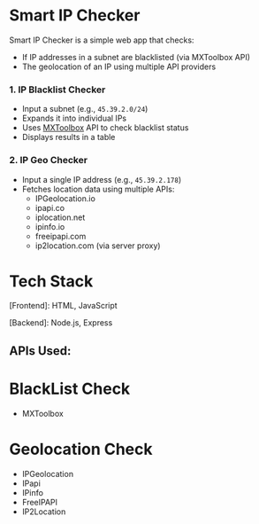 # Smart IP Checker

Smart IP Checker is a simple web app that checks:
- If IP addresses in a subnet are blacklisted (via MXToolbox API)
- The geolocation of an IP using multiple API providers

### 1. IP Blacklist Checker
- Input a subnet (e.g., `45.39.2.0/24`)
- Expands it into individual IPs
- Uses [MXToolbox](https://mxtoolbox.com/) API to check blacklist status
- Displays results in a table
### 2. IP Geo Checker
- Input a single IP address (e.g., `45.39.2.178`)
- Fetches location data using multiple APIs:
  - IPGeolocation.io
  - ipapi.co
  - iplocation.net
  - ipinfo.io
  - freeipapi.com
  - ip2location.com (via server proxy)

# Tech Stack
[Frontend]: HTML, JavaScript

[Backend]: Node.js, Express

## APIs Used:

# BlackList Check
- MXToolbox

# Geolocation Check
- IPGeolocation
- IPapi
- IPinfo
- FreeIPAPI
- IP2Location
